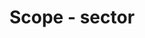 ---
title: 'Scope - sector'
field: 'is.focus.sectors'
slug: 'resource-scope-sector'
description: 'select from control list'
required: False
vocabulary: 'resource-scope-sector.txt'
policy: 'Controlled value. Multi select from control list.'
---